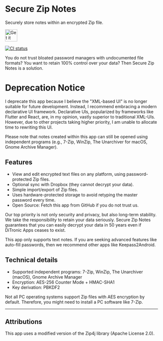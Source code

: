 # Secure Zip Notes
Securely store notes within an encrypted Zip file.

<a href="https://play.google.com/store/apps/details?id=com.ditronic.securezipnotes" target="_blank">
<img src="https://play.google.com/intl/en_us/badges/images/generic/en-play-badge.png" alt="Get it on Google Play" height="40"/></a>

<a href="https://github.com/fkirc/secure-zip-notes/actions?query=branch%3Amaster"><img alt="CI status" src="https://github.com/fkirc/secure-zip-notes/workflows/Tests/badge.svg/?branch=master"></a>

You do not trust bloated password managers with undocumented file formats?
You want to retain 100% control over your data?
Then Secure Zip Notes is a solution.

# Deprecation Notice

I deprecate this app because I believe the "XML-based UI" is no longer suitable for future development.
Instead, I recommend embracing a modern declarative UI framework.
Declarative UIs, popularized by frameworks like Flutter and React, are, in my opinion, vastly superior to traditional XML-UIs.
However, due to other projects taking higher priority, I am unable to allocate time to rewriting this UI.

Please note that notes created within this app can still be opened using independent programs (e.g., 7-Zip, WinZip, The Unarchiver for macOS, Gnome Archive Manager).

## Features
- View and edit encrypted text files on any platform, using password-protected Zip files.
- Optional sync with Dropbox (they cannot decrypt your data).
- Simple import/export of Zip files.
- Uses hardware-protected storage to avoid retyping the master password every time.
- Open Source: Fetch this app from GitHub if you do not trust us.

Our top priority is not only security and privacy, but also long-term stability.
We take the responsibility to retain your data seriously.
Secure Zip Notes guarantees that you can easily decrypt your data in 50 years even if DiTronic Apps ceases to exist.

This app only supports text notes.
If you are seeking advanced features like auto-fill passwords, then we recommend other apps like Keepass2Android.

## Technical details
- Supported independent programs: 7-Zip, WinZip, The Unarchiver (macOS), Gnome Archive Manager
- Encryption: AES-256 Counter Mode + HMAC-SHA1
- Key derivation: PBKDF2

Not all PC operating systems support Zip files with AES encryption by default.
Therefore, you might need to install a PC software like 7-Zip.
_____________________________________________________________________

## Attributions
This app uses a modified version of the Zip4j library (Apache License 2.0).

